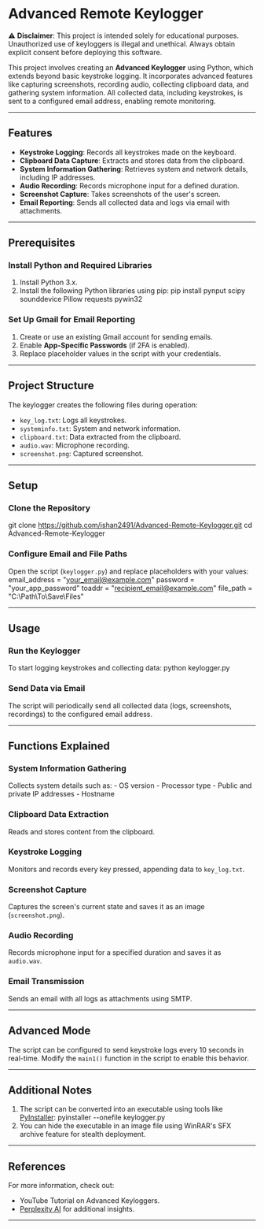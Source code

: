 # Advanced Remote Keylogger

⚠️ **Disclaimer**: This project is intended solely for educational purposes. Unauthorized use of keyloggers is illegal and unethical. Always obtain explicit consent before deploying this software.

This project involves creating an **Advanced Keylogger** using Python, which extends beyond basic keystroke logging. It incorporates advanced features like capturing screenshots, recording audio, collecting clipboard data, and gathering system information. All collected data, including keystrokes, is sent to a configured email address, enabling remote monitoring.

---

## Features

- **Keystroke Logging**: Records all keystrokes made on the keyboard.
- **Clipboard Data Capture**: Extracts and stores data from the clipboard.
- **System Information Gathering**: Retrieves system and network details, including IP addresses.
- **Audio Recording**: Records microphone input for a defined duration.
- **Screenshot Capture**: Takes screenshots of the user's screen.
- **Email Reporting**: Sends all collected data and logs via email with attachments.

---

## Prerequisites

### Install Python and Required Libraries
1. Install Python 3.x.
2. Install the following Python libraries using pip:
pip install pynput scipy sounddevice Pillow requests pywin32

### Set Up Gmail for Email Reporting
1. Create or use an existing Gmail account for sending emails.
2. Enable **App-Specific Passwords** (if 2FA is enabled).
3. Replace placeholder values in the script with your credentials.

---

## Project Structure

The keylogger creates the following files during operation:
- `key_log.txt`: Logs all keystrokes.
- `systeminfo.txt`: System and network information.
- `clipboard.txt`: Data extracted from the clipboard.
- `audio.wav`: Microphone recording.
- `screenshot.png`: Captured screenshot.

---

## Setup

### Clone the Repository
  git clone https://github.com/ishan2491/Advanced-Remote-Keylogger.git
  cd Advanced-Remote-Keylogger

### Configure Email and File Paths
  Open the script (`keylogger.py`) and replace placeholders with your values:
    email_address = "your_email@example.com"
    password = "your_app_password"
    toaddr = "recipient_email@example.com"
    file_path = "C:\Path\To\Save\Files"

---

## Usage

### Run the Keylogger
To start logging keystrokes and collecting data:
  python keylogger.py

### Send Data via Email
The script will periodically send all collected data (logs, screenshots, recordings) to the configured email address.

---

## Functions Explained

### System Information Gathering
  Collects system details such as:
    - OS version
    - Processor type
    - Public and private IP addresses
    - Hostname

### Clipboard Data Extraction
  Reads and stores content from the clipboard.

### Keystroke Logging
  Monitors and records every key pressed, appending data to `key_log.txt`.

### Screenshot Capture
  Captures the screen's current state and saves it as an image (`screenshot.png`).

### Audio Recording
  Records microphone input for a specified duration and saves it as `audio.wav`.

### Email Transmission
  Sends an email with all logs as attachments using SMTP.

---

## Advanced Mode

  The script can be configured to send keystroke logs every 10 seconds in real-time. Modify the `main1()` function in the script to enable this behavior.

---

## Additional Notes

  1. The script can be converted into an executable using tools like [PyInstaller](https://pyinstaller.org/):
    pyinstaller --onefile keylogger.py
  2. You can hide the executable in an image file using WinRAR's SFX archive feature for stealth deployment.

---

## References

For more information, check out:
- YouTube Tutorial on Advanced Keyloggers.
- [Perplexity AI](https://www.perplexity.ai) for additional insights.

---

